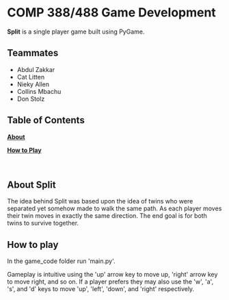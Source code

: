 # COMP 388/488 Game Development

**Split** is a single player game built using PyGame.

Teammates
--------

* Abdul Zakkar
* Cat Litten
* Nieky Allen
* Collins Mbachu
* Don Stolz


Table of Contents
-----------------

[**About**](#about)

[**How to Play**](#play)

<br />

<a name="about"></a>
About Split
--------------------------

The idea behind Split was based upon the idea of twins who were separated yet somehow made to walk the same path. As each player moves their twin moves in exactly the same direction. The end goal is for both twins to survive together.

<a name="play"></a>
How to play
------------
In the game_code folder run 'main.py'.

Gameplay is intuitive using the 'up' arrow key to move up, 'right' arrow key to move right, and so on. If a player prefers they may also use the 'w', 'a', 's', and 'd' keys to move 'up', 'left', 'down', and 'right' respectively.